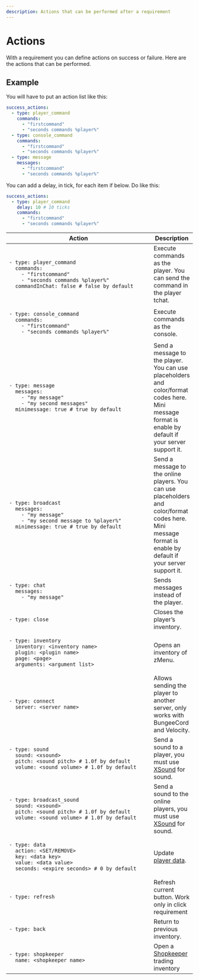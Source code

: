 ```yaml
---
description: Actions that can be performed after a requirement
---
```


# Actions

With a requirement you can define actions on success or failure. Here are the actions that can be performed.

## Example

You will have to put an action list like this:

```yaml
success_actions:
  - type: player_command
    commands:
      - "firstcommand"
      - "seconds commands %player%"
  - type: console_command
    commands:
      - "firstcommand"
      - "seconds commands %player%"      
  - type: message
    messages:
      - "firstcommand"
      - "seconds commands %player%"   
```

You can add a delay, in tick, for each item if below. Do like this:

```yaml
success_actions:
  - type: player_command
    delay: 10 # 10 ticks
    commands:
      - "firstcommand"
      - "seconds commands %player%"
```

<table data-full-width="true"><thead><tr><th width="544">Action</th><th>Description</th></tr></thead><tbody><tr><td><pre class="language-yaml"><code class="lang-yaml">- type: player_command
  commands:
    - "firstcommand"
    - "seconds commands %player%"
  commandInChat: false # false by default
</code></pre></td><td>Execute commands as the player. You can send the command in the player tchat.</td></tr><tr><td><pre class="language-yaml"><code class="lang-yaml">- type: console_command
  commands:
    - "firstcommand"
    - "seconds commands %player%"
</code></pre></td><td>Execute commands as the console.</td></tr><tr><td><pre class="language-yaml"><code class="lang-yaml">- type: message
  messages:
    - "my message"
    - "my second messages"
  minimessage: true # true by default
</code></pre></td><td>Send a message to the player. You can use placeholders and color/format codes here. Mini message format is enable by default if your server support it.</td></tr><tr><td><pre class="language-yaml"><code class="lang-yaml">- type: broadcast
  messages:
    - "my message"
    - "my second message to %player%"
  minimessage: true # true by default
</code></pre></td><td>Send a message to the online players. You can use placeholders and color/format codes here. Mini message format is enable by default if your server support it.</td></tr><tr><td><pre class="language-yaml"><code class="lang-yaml">- type: chat
  messages:
    - "my message"
</code></pre></td><td>Sends messages instead of the player.</td></tr><tr><td><pre class="language-yaml"><code class="lang-yaml">- type: close
</code></pre></td><td>Closes the player’s inventory.</td></tr><tr><td><pre class="language-yaml"><code class="lang-yaml">- type: inventory
  inventory: &#x3C;inventory name>
  plugin: &#x3C;plugin name>
  page: &#x3C;page>
  arguments: &#x3C;argument list>
</code></pre></td><td>Opens an inventory of zMenu.</td></tr><tr><td><pre class="language-yaml"><code class="lang-yaml">- type: connect
  server: &#x3C;server name>
</code></pre></td><td>Allows sending the player to another server, only works with BungeeCord and Velocity.</td></tr><tr><td><pre class="language-yaml"><code class="lang-yaml">- type: sound
  sound: &#x3C;xsound>
  pitch: &#x3C;sound pitch> # 1.0f by default
  volume: &#x3C;sound volume> # 1.0f by default
</code></pre></td><td>Send a sound to a player, you must use <a href="https://github.com/CryptoMorin/XSeries/blob/master/src/main/java/com/cryptomorin/xseries/XSound.java">XSound</a> for sound.</td></tr><tr><td><pre class="language-yaml"><code class="lang-yaml">- type: broadcast_sound
  sound: &#x3C;xsound>
  pitch: &#x3C;sound pitch> # 1.0f by default
  volume: &#x3C;sound volume> # 1.0f by default
</code></pre></td><td>Send a sound to the online players, you must use <a href="https://github.com/CryptoMorin/XSeries/blob/master/src/main/java/com/cryptomorin/xseries/XSound.java">XSound</a> for sound.</td></tr><tr><td><pre class="language-yaml"><code class="lang-yaml">- type: data
  action: &#x3C;SET/REMOVE>
  key: &#x3C;data key>
  value: &#x3C;data value>
  seconds: &#x3C;expire seconds> # 0 by default
</code></pre></td><td>Update <a href="../player-data.md">player data</a>.</td></tr><tr><td><pre class="language-yaml"><code class="lang-yaml">- type: refresh  
</code></pre><p></p></td><td>Refresh current button. Work only in click requirement</td></tr><tr><td><pre class="language-yaml"><code class="lang-yaml">- type: back
</code></pre></td><td>Return to previous inventory.</td></tr><tr><td><pre class="language-yaml"><code class="lang-yaml">- type: shopkeeper
  name: &#x3C;shopkeeper name>
</code></pre></td><td>Open a <a href="https://www.spigotmc.org/threads/shopkeepers.447969/">Shopkeeper</a> trading inventory</td></tr></tbody></table>

